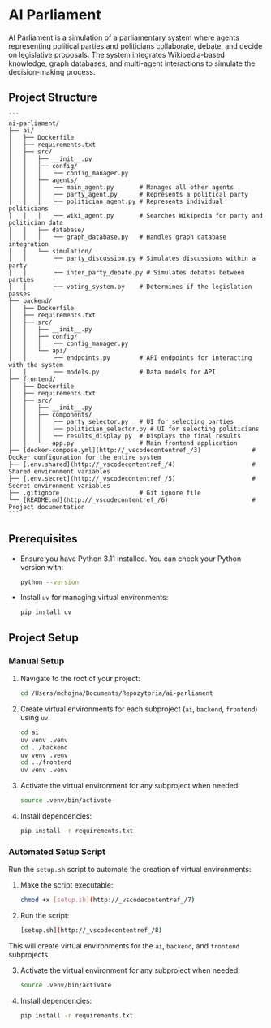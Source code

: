 # AI Parliament

AI Parliament is a simulation of a parliamentary system where agents representing political parties and politicians collaborate, debate, and decide on legislative proposals. The system integrates Wikipedia-based knowledge, graph databases, and multi-agent interactions to simulate the decision-making process.

## Project Structure

    ```
    ai-parliament/
    ├── ai/
    │   ├── Dockerfile
    │   ├── requirements.txt
    │   ├── src/
    │   │   ├── __init__.py
    │   │   ├── config/
    │   │   │   └── config_manager.py
    │   │   ├── agents/
    │   │   │   ├── main_agent.py       # Manages all other agents
    │   │   │   ├── party_agent.py      # Represents a political party
    │   │   │   ├── politician_agent.py # Represents individual politicians
    │   │   │   └── wiki_agent.py       # Searches Wikipedia for party and politician data
    │   │   ├── database/
    │   │   │   └── graph_database.py   # Handles graph database integration
    │   │   └── simulation/
    │   │       ├── party_discussion.py # Simulates discussions within a party
    │   │       ├── inter_party_debate.py # Simulates debates between parties
    │   │       └── voting_system.py    # Determines if the legislation passes
    ├── backend/
    │   ├── Dockerfile
    │   ├── requirements.txt
    │   ├── src/
    │   │   ├── __init__.py
    │   │   ├── config/
    │   │   │   └── config_manager.py
    │   │   └── api/
    │   │       ├── endpoints.py        # API endpoints for interacting with the system
    │   │       └── models.py           # Data models for API
    ├── frontend/
    │   ├── Dockerfile
    │   ├── requirements.txt
    │   ├── src/
    │   │   ├── __init__.py
    │   │   ├── components/
    │   │   │   ├── party_selector.py   # UI for selecting parties
    │   │   │   ├── politician_selector.py # UI for selecting politicians
    │   │   │   └── results_display.py  # Displays the final results
    │   │   └── app.py                  # Main frontend application
    ├── [docker-compose.yml](http://_vscodecontentref_/3)              # Docker configuration for the entire system
    ├── [.env.shared](http://_vscodecontentref_/4)                     # Shared environment variables
    ├── [.env.secret](http://_vscodecontentref_/5)                     # Secret environment variables
    ├── .gitignore                      # Git ignore file
    └── [README.md](http://_vscodecontentref_/6)                       # Project documentation
    ```

## Prerequisites

- Ensure you have Python 3.11 installed. You can check your Python version with:

    ```bash
    python --version
    ```

- Install `uv` for managing virtual environments:

    ```bash
    pip install uv
    ```

## Project Setup

### Manual Setup

1. Navigate to the root of your project:

    ```bash
    cd /Users/mchojna/Documents/Repozytoria/ai-parliament
    ```

2. Create virtual environments for each subproject (`ai`, `backend`, `frontend`) using `uv`:

    ```bash
    cd ai
    uv venv .venv
    cd ../backend
    uv venv .venv
    cd ../frontend
    uv venv .venv
    ```

3. Activate the virtual environment for any subproject when needed:

    ```bash
    source .venv/bin/activate
    ```

4. Install dependencies:

    ```bash
    pip install -r requirements.txt
    ```

### Automated Setup Script

Run the `setup.sh` script to automate the creation of virtual environments:

1. Make the script executable:

    ```bash
    chmod +x [setup.sh](http://_vscodecontentref_/7)
    ```

2. Run the script:

    ```bash
    [setup.sh](http://_vscodecontentref_/8)
    ```

This will create virtual environments for the `ai`, `backend`, and `frontend` subprojects.

3. Activate the virtual environment for any subproject when needed:

    ```bash
    source .venv/bin/activate
    ```
4. Install dependencies:

    ```bash
    pip install -r requirements.txt
    ```

